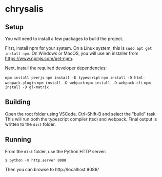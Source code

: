 # chrysalis

## Setup

You will need to install a few packages to build the project.

First, install npm for your system.  On a Linux system, this is 
`sudo apt get install npm`.  On Windows or MacOS, you will use an installer
from https://www.npmjs.com/get-npm.

Next, install the required developer dependencies:

`npm install peerjs`
`npm install -D typescript`
`npm install -D html-webpack-plugin`
`npm install -D webpack`
`npm install -D webpack-cli`
`npm install -D gl-matrix`

## Building

Open the root folder using VSCode.  Ctrl-Shift-B and select the "build" task.
This will run both the typescript compiler (tsc) and webpack.  Final output is
written to the `dist` folder.

## Running

From the `dist` folder, use the Python HTTP server:

`$ python -m http.server 8088`

Then you can browse to http://localhost:8088/



